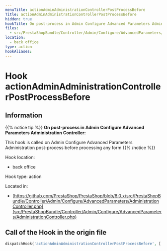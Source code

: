 ```yaml
---
menuTitle: actionAdminAdministrationControllerPostProcessBefore
Title: actionAdminAdministrationControllerPostProcessBefore
hidden: true
hookTitle: On post-process in Admin Configure Advanced Parameters Administration Controller
files:
  - src/PrestaShopBundle/Controller/Admin/Configure/AdvancedParameters/AdministrationController.php
location:
  - back office
type: action
hookAliases:
---
```


# Hook actionAdminAdministrationControllerPostProcessBefore

## Information

{{% notice tip %}}
**On post-process in Admin Configure Advanced Parameters Administration Controller:** 

This hook is called on Admin Configure Advanced Parameters Administration post-process before processing any form
{{% /notice %}}

Hook location:
  - back office

Hook type: action

Located in: 
  - [https://github.com/PrestaShop/PrestaShop/blob/8.0.x/src/PrestaShopBundle/Controller/Admin/Configure/AdvancedParameters/AdministrationController.php](src/PrestaShopBundle/Controller/Admin/Configure/AdvancedParameters/AdministrationController.php)

## Call of the Hook in the origin file

```php
dispatchHook('actionAdminAdministrationControllerPostProcessBefore', ['controller' => $this])
```